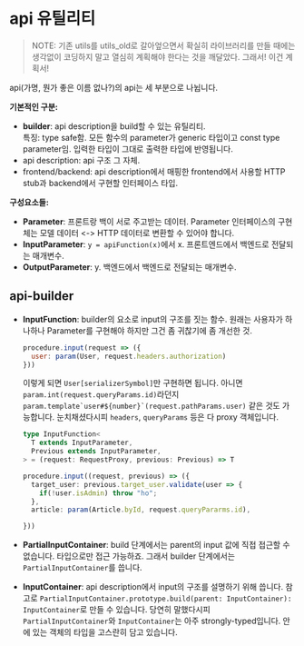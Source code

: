 # api 유틸리티

> NOTE: 기존 utils를 utils_old로 갈아엎으면서 확실히 라이브러리를 만들 때에는 생각없이 코딩하지 말고 열심히 계획해야 한다는 것을 깨달았다. 그래서! 이건 계획서!

api(가명, 뭔가 좋은 이름 없나?)의 api는 세 부분으로 나뉩니다.

**기본적인 구분:**

- **builder**: api description을 build할 수 있는 유틸리티.  
  특징: type safe함. 모든 함수의 parameter가 generic 타입이고 const type parameter임. 입력한 타입이 그대로 출력한 타입에 반영됩니다.
- api description: api 구조 그 자체.
- frontend/backend: api description에서 매핑한 frontend에서 사용할 HTTP stub과 backend에서 구현할 인터페이스 타입.


**구성요소들:**

- **Parameter**: 프론트랑 백이 서로 주고받는 데이터. Parameter 인터페이스의 구현체는 모델 데이터 <-> HTTP 데이터로 변환할 수 있어야 합니다.
- **InputParameter**: `y = apiFunction(x)`에서 x. 프론트엔드에서 백엔드로 전달되는 매개변수.
- **OutputParameter**: y. 백엔드에서 백엔드로 전달되는 매개변수.

## api-builder

- **InputFunction**: builder의 요소로 input의 구조를 짓는 함수. 원래는 사용자가 하나하나 Parameter를 구현해야 하지만 그건 좀 귀찮기에 좀 개선한 것.
  
  ``` js
  procedure.input(request => ({
    user: param(User, request.headers.authorization)
  }))
  ```

  이렇게 되면 `User[serializerSymbol]`만 구현하면 됩니다.
  아니면 `param.int(request.queryParams.id)`라던지 <code>param.template\`user#${number}\`(request.pathParams.user)</code> 같은 것도 가능합니다. 눈치채셨다시피 `headers`, `queryParams` 등은 다 proxy 객체입니다.

  ``` ts
  type InputFunction<
    T extends InputParameter,
    Previous extends InputParameter,
  > = (request: RequestProxy, previous: Previous) => T

  procedure.input((request, previous) => ({
    target_user: previous.target_user.validate(user => {
      if(!user.isAdmin) throw "ho";
    },
    article: param(Article.byId, request.queryPararms.id),

  }))
  ```

- **PartialInputContainer**: build 단계에서는 parent의 input 값에 직접 접근할 수 없습니다. 타입으로만 접근 가능하죠. 그래서 builder 단계에서는 `PartialInputContainer`를 씁니다.
- **InputContainer**: api description에서 input의 구조를 설명하기 위해 씁니다.
  참고로 `PartialInputContainer.prototype.build(parent: InputContainer): InputContainer`로 만들 수 있습니다. 당연히 말했다시피 `PartialInputContainer`와 `InputContainer`는 아주 strongly-typed입니다. 안에 있는 객체의 타입을 고스란히 담고 있습니다.

